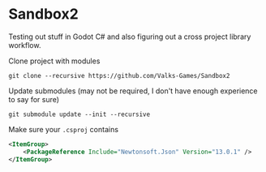 # Sandbox2
Testing out stuff in Godot C# and also figuring out a cross project library workflow.

Clone project with modules
```
git clone --recursive https://github.com/Valks-Games/Sandbox2
```

Update submodules (may not be required, I don't have enough experience to say for sure)
```
git submodule update --init --recursive
```

Make sure your `.csproj` contains
```xml
<ItemGroup>
	<PackageReference Include="Newtonsoft.Json" Version="13.0.1" />
</ItemGroup>
```
